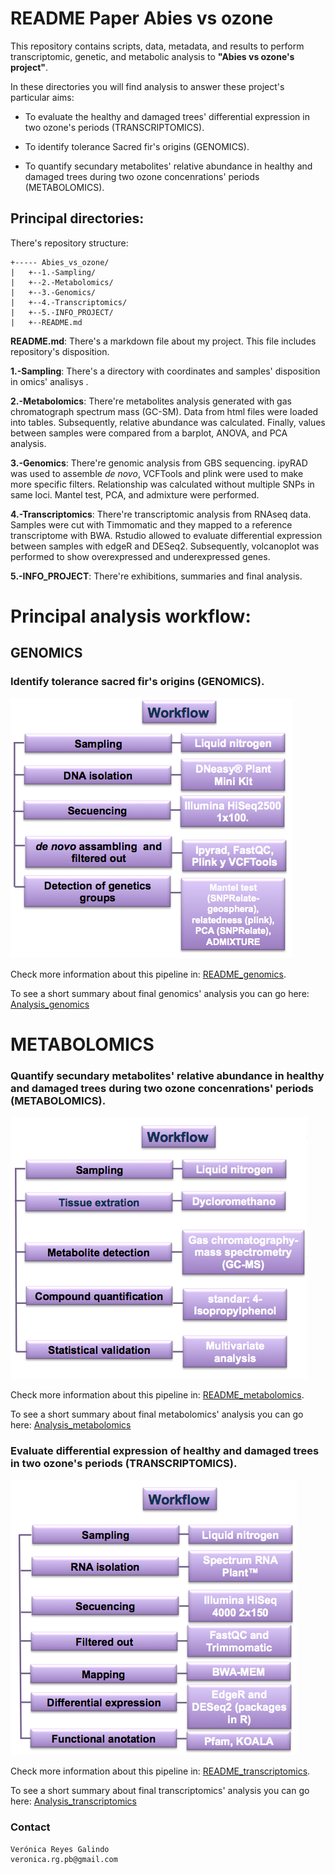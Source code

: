 # README Paper Abies vs ozone

This repository contains scripts, data, metadata, and results to perform transcriptomic, genetic, and metabolic analysis to **"Abies vs ozone's project"**.

In these directories you will find analysis to answer these project's particular aims:

* To evaluate the healthy and damaged trees' differential expression in two ozone's periods (TRANSCRIPTOMICS).

* To identify tolerance Sacred fir's origins (GENOMICS).

* To quantify secundary metabolites' relative abundance in healthy and damaged trees during two ozone concenrations' periods (METABOLOMICS).

## Principal directories:

There's repository structure:

```
+----- Abies_vs_ozone/
|	+--1.-Sampling/
|	+--2.-Metabolomics/
|	+--3.-Genomics/
|	+--4.-Transcriptomics/
|	+--5.-INFO_PROJECT/
|	+--README.md
```


**README.md**: There's a markdown file about my project. This file includes repository's disposition.

**1.-Sampling**: There's a directory with coordinates and samples' disposition in omics' analisys .

**2.-Metabolomics**: There're metabolites analysis generated with gas chromatograph spectrum mass (GC-SM). Data from html files were loaded into tables. Subsequently, relative abundance was calculated. Finally, values between samples were compared from a barplot, ANOVA, and PCA analysis.

**3.-Genomics**: There're genomic analysis from GBS sequencing. ipyRAD was used to assemble *de novo*, VCFTools and plink were used to make more specific filters. Relationship was calculated without multiple SNPs in same loci. Mantel test, PCA, and admixture were performed.

**4.-Transcriptomics**: There're transcriptomic analysis from RNAseq data. Samples were cut with Timmomatic and they mapped to a reference transcriptome with BWA. Rstudio allowed to evaluate differential expression between samples with edgeR and DESeq2. Subsequently, volcanoplot was performed to show overexpressed and underexpressed genes.

**5.-INFO_PROJECT**: There're exhibitions, summaries and final analysis.

# Principal analysis workflow:

## GENOMICS

### Identify tolerance sacred fir's origins (GENOMICS).

![](3.-Genomics/metadata/Genomic_methods.png)


Check more information about this pipeline in: [README_genomics](https://github.com/VeroIarrachtai/Abies_vs_ozone/blob/master/3.-Genomics/README_genomics.md).

To see a short summary about final genomics' analysis you can go here: [Analysis_genomics](https://github.com/VeroIarrachtai/Abies_vs_ozone/blob/master/5.-INFO_PROJECT/GENOMICS_ligth_analysis.md)

# METABOLOMICS

### Quantify secundary metabolites' relative abundance in healthy and damaged trees during two ozone concenrations' periods (METABOLOMICS).

![](2.-Metabolomics/metadata/Metabolomic_methods.png)

Check more information about this pipeline in: [README_metabolomics](https://github.com/VeroIarrachtai/Abies_vs_ozone/tree/master/2.-Metabolomics/README_metabolomics.md).

To see a short summary about final metabolomics' analysis you can go here: [Analysis_metabolomics](https://github.com/VeroIarrachtai/Abies_vs_ozone/blob/master/5.-INFO_PROJECT/METABOLOMICS_ligth_analysis.md)

### Evaluate differential expression of healthy and damaged trees in two ozone's periods (TRANSCRIPTOMICS).

![](4.-Transcriptomics/metadata/Transcriptomic_methods.png)

Check more information about this pipeline in: [README_transcriptomics](https://github.com/VeroIarrachtai/Abies_vs_ozone/blob/master/4.-Transcriptomics/README_TRANSCRIPTOMICS.md).

To see a short summary about final transcriptomics' analysis you can go here: [Analysis_transcriptomics](https://github.com/VeroIarrachtai/Abies_vs_ozone/blob/master/5.-INFO_PROJECT/TRANSCRIPTOMICS_ligth_analysis.md)

### Contact

```
Verónica Reyes Galindo
veronica.rg.pb@gmail.com
```
